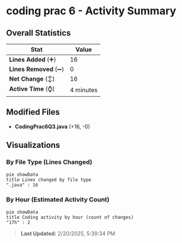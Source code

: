 # coding prac 6 - Activity Summary 

## Overall Statistics

| Stat                   | Value                                                             |
| ---------------------- | ----------------------------------------------------------------- |
| **Lines Added** (➕)   | 16                                          |
| **Lines Removed** (➖) | 0                                        |
| **Net Change** (↕)    | 16                |
| **Active Time** (⌚)   | 4 minutes |


## Modified Files
- **CodingPrac6Q3.java** (+16, -0)

## Visualizations

### By File Type (Lines Changed)

```mermaid
pie showData
title Lines changed by file type
".java" : 16
```

### By Hour (Estimated Activity Count)

```mermaid
pie showData
title Coding activity by hour (count of changes)
"17h" : 2
```


> **Last Updated:** 2/20/2025, 5:39:34 PM